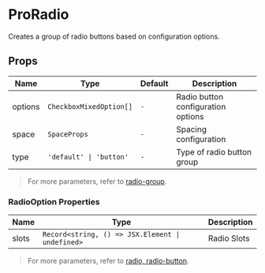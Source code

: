 # ProRadio

Creates a group of radio buttons based on configuration options.

<demo twoslash title="Basic Usage" expand src="./demo/basic.vue" />

<demo twoslash title="Button Group" expand src="./demo/buttons.vue" description="Sometimes using buttons can be more elegant." />

<demo twoslash title="Sizes" expand src="./demo/sizes.vue" description="Choose whichever size you prefer." />

## Props

| Name | Type | Default | Description |
| --- | --- | --- | --- |
| options | `CheckboxMixedOption[]` | `-` | Radio button configuration options |
| space | `SpaceProps` | `-` | Spacing configuration |
| type | `'default' \| 'button'` | `-` | Type of radio button group |

> For more parameters, refer to [radio-group](https://www.naiveui.com/zh-CN/os-theme/components/radio#RadioGroup-Props).

### RadioOption Properties

| Name | Type | Description |
| --- | --- | --- |
| slots | `Record<string, () => JSX.Element \| undefined>` | Radio Slots |

> For more parameters, refer to [radio, radio-button](https://www.naiveui.com/zh-CN/os-theme/components/radio#Radio-Props,-RadioButton-Props).
